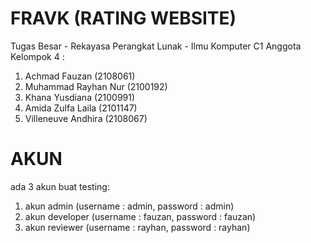 # FRAVK (RATING WEBSITE)
Tugas Besar - Rekayasa Perangkat Lunak - Ilmu Komputer C1
Anggota Kelompok 4 :
1. Achmad Fauzan (2108061)
2. Muhammad Rayhan Nur (2100192)
3. Khana Yusdiana (2100991)
4. Amida Zulfa Laila (2101147)
5. Villeneuve Andhira (2108067)

# AKUN
ada 3 akun buat testing:
1. akun admin (username : admin, password : admin)
2. akun developer (username : fauzan, password : fauzan)
3. akun reviewer (username : rayhan, password : rayhan)
